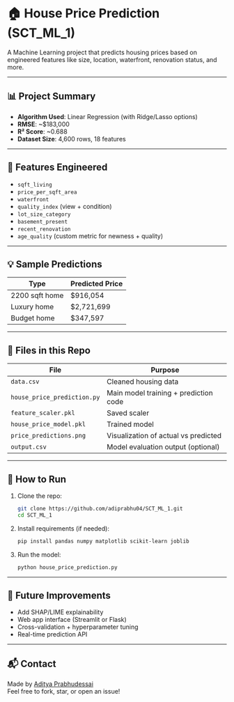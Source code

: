 
# 🏠 House Price Prediction (SCT_ML_1)

A Machine Learning project that predicts housing prices based on engineered features like size, location, waterfront, renovation status, and more.

---

## 📊 Project Summary

- **Algorithm Used**: Linear Regression (with Ridge/Lasso options)
- **RMSE**: ~$183,000  
- **R² Score**: ~0.688  
- **Dataset Size**: 4,600 rows, 18 features

---

## 🔧 Features Engineered

- `sqft_living`  
- `price_per_sqft_area`  
- `waterfront`  
- `quality_index` (view + condition)  
- `lot_size_category`  
- `basement_present`  
- `recent_renovation`  
- `age_quality` (custom metric for newness + quality)

---

## 💡 Sample Predictions

| Type           | Predicted Price |
|----------------|-----------------|
| 2200 sqft home | $916,054        |
| Luxury home    | $2,721,699      |
| Budget home    | $347,597        |

---

## 📂 Files in this Repo

| File                   | Purpose                                |
|------------------------|----------------------------------------|
| `data.csv`             | Cleaned housing data                   |
| `house_price_prediction.py` | Main model training + prediction code |
| `feature_scaler.pkl`   | Saved scaler                           |
| `house_price_model.pkl`| Trained model                          |
| `price_predictions.png`| Visualization of actual vs predicted   |
| `output.csv`           | Model evaluation output (optional)     |

---

## 🚀 How to Run

1. Clone the repo:
   ```bash
   git clone https://github.com/adiprabhu04/SCT_ML_1.git
   cd SCT_ML_1
   ```

2. Install requirements (if needed):
   ```bash
   pip install pandas numpy matplotlib scikit-learn joblib
   ```

3. Run the model:
   ```bash
   python house_price_prediction.py
   ```

---

## 🧠 Future Improvements

* Add SHAP/LIME explainability
* Web app interface (Streamlit or Flask)
* Cross-validation + hyperparameter tuning
* Real-time prediction API

---

## 📬 Contact

Made by [Aditya Prabhudessai](https://github.com/adiprabhu04)  
Feel free to fork, star, or open an issue!
